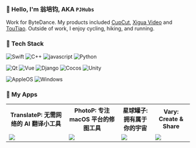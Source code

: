 ### 👋 Hello, I'm 翁培钧, AKA `PJHubs`

Work for ByteDance. My products included [CupCut](https://www.capcut.cn), [Xigua Video](https://www.ixigua.com) and [TouTiao](https://www.toutiao.com).
Outside of work, I enjoy cycling, hiking, and running.

### 🔧 Tech Stack

![Swift](https://img.shields.io/badge/-Swift-333333?style=flat&logo=Swift)
![C++](https://img.shields.io/badge/-C/C++-333333?style=flat&logo=C)
![javascript](https://img.shields.io/badge/-JavaScript-333333?style=flat&logo=javascript)
![Python](https://img.shields.io/badge/-Python-333333?style=flat&logo=Python)

![Qt](https://img.shields.io/badge/-Qt-333333?style=flat&logo=Qt)
![Vue](https://img.shields.io/badge/-Vue-333333?style=flat&logo=vuedotjs)
![Django](https://img.shields.io/badge/-Django-333333?style=flat&logo=Django)
![Cocos](https://img.shields.io/badge/-Cocos-333333?style=flat&logo=Cocos)
![Unity](https://img.shields.io/badge/-Unity-333333?style=flat&logo=Unity)

![AppleOS](https://img.shields.io/badge/-AppleOS-333333?style=flat&logo=Apple)
![Windows](https://img.shields.io/badge/-Windows-333333?style=flat&logo=Windows)



### 📱 My Apps


<table style="width:100%; table-layout:fixed">
  <tr>
    <th>TranslateP: 无需网络的 AI 翻译小工具</th>
    <th>PhotoP: 专注 macOS 平台的修图工具</th>
    <th>星球罐子: 拥有属于你的宇宙</th>
    <th>Vary: Create & Share</th>
  </tr>
  <tr>
    <td>
	    <a href="https://apps.apple.com/cn/app/translatep/id6737735627?l=en-GB&mt=12">
		<img src="https://github.com/user-attachments/assets/5ad31559-ba68-4929-9906-fa7d390609b0" />
	    </a>
    </td>
    <td>
	    <a href="https://apps.apple.com/us/app/photop/id1639575048">
		<img src="http://pjhubs.com/images/app/photop/1.0/0.jpg" />
	    </a>
    </td>
    <td>
		<a href="https://apps.apple.com/us/app/星球罐子/id1502901744">
			<img src="http://pjhubs.com/images/qiniu_img/截屏2020-03-18下午3.57.43.png" />
		</a>
    </td>
    <td>
		<a href="[https://github.com/chroma-works/NeoDoa](https://apps.apple.com/us/app/vary/id1190496148)">
			<img src="https://blog.dandyweng.com/files/2017/02/wall-of-cards-1920x1080-copyright.jpg" />
		</a>
    </td>
  </tr>
</table>
